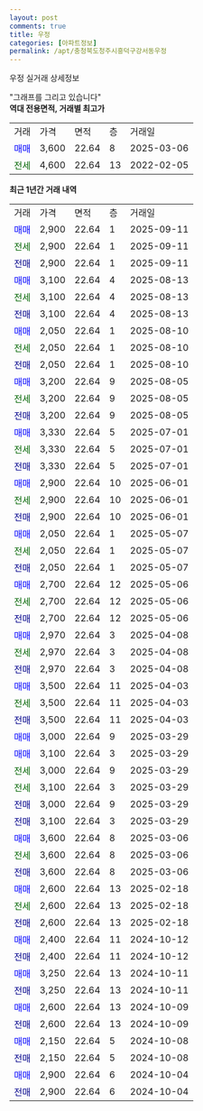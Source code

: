 ```yaml
---
layout: post
comments: true
title: 우정
categories: [아파트정보]
permalink: /apt/충청북도청주시흥덕구강서동우정
---
```


우정 실거래 상세정보

<script type="text/javascript">
  google.charts.load('current', {'packages':['line', 'corechart']});
  google.charts.setOnLoadCallback(drawChart);

  function drawChart() {
    var data = new google.visualization.DataTable();
    data.addColumn('date', '거래일');
    data.addColumn('number', "매매");
    data.addColumn('number', "전세");
    data.addColumn('number', "전매");

    data.addRows([[new Date(Date.parse("2025-09-11")), 2900, null, null], [new Date(Date.parse("2025-09-11")), null, 2900, null], [new Date(Date.parse("2025-09-11")), null, null, 2900], [new Date(Date.parse("2025-08-13")), 3100, null, null], [new Date(Date.parse("2025-08-13")), null, 3100, null], [new Date(Date.parse("2025-08-13")), null, null, 3100], [new Date(Date.parse("2025-08-10")), 2050, null, null], [new Date(Date.parse("2025-08-10")), null, 2050, null], [new Date(Date.parse("2025-08-10")), null, null, 2050], [new Date(Date.parse("2025-08-05")), 3200, null, null], [new Date(Date.parse("2025-08-05")), null, 3200, null], [new Date(Date.parse("2025-08-05")), null, null, 3200], [new Date(Date.parse("2025-07-01")), 3330, null, null], [new Date(Date.parse("2025-07-01")), null, 3330, null], [new Date(Date.parse("2025-07-01")), null, null, 3330], [new Date(Date.parse("2025-06-01")), 2900, null, null], [new Date(Date.parse("2025-06-01")), null, 2900, null], [new Date(Date.parse("2025-06-01")), null, null, 2900], [new Date(Date.parse("2025-05-07")), 2050, null, null], [new Date(Date.parse("2025-05-07")), null, 2050, null], [new Date(Date.parse("2025-05-07")), null, null, 2050], [new Date(Date.parse("2025-05-06")), 2700, null, null], [new Date(Date.parse("2025-05-06")), null, 2700, null], [new Date(Date.parse("2025-05-06")), null, null, 2700], [new Date(Date.parse("2025-04-08")), 2970, null, null], [new Date(Date.parse("2025-04-08")), null, 2970, null], [new Date(Date.parse("2025-04-08")), null, null, 2970], [new Date(Date.parse("2025-04-03")), 3500, null, null], [new Date(Date.parse("2025-04-03")), null, 3500, null], [new Date(Date.parse("2025-04-03")), null, null, 3500], [new Date(Date.parse("2025-03-29")), 3000, null, null], [new Date(Date.parse("2025-03-29")), 3100, null, null], [new Date(Date.parse("2025-03-29")), null, 3000, null], [new Date(Date.parse("2025-03-29")), null, 3100, null], [new Date(Date.parse("2025-03-29")), null, null, 3000], [new Date(Date.parse("2025-03-29")), null, null, 3100], [new Date(Date.parse("2025-03-06")), 3600, null, null], [new Date(Date.parse("2025-03-06")), null, 3600, null], [new Date(Date.parse("2025-03-06")), null, null, 3600], [new Date(Date.parse("2025-02-18")), 2600, null, null], [new Date(Date.parse("2025-02-18")), null, 2600, null], [new Date(Date.parse("2025-02-18")), null, null, 2600], [new Date(Date.parse("2024-10-12")), 2400, null, null], [new Date(Date.parse("2024-10-12")), null, null, 2400], [new Date(Date.parse("2024-10-11")), 3250, null, null], [new Date(Date.parse("2024-10-11")), null, null, 3250], [new Date(Date.parse("2024-10-09")), 2600, null, null], [new Date(Date.parse("2024-10-09")), null, null, 2600], [new Date(Date.parse("2024-10-08")), 2150, null, null], [new Date(Date.parse("2024-10-08")), null, null, 2150], [new Date(Date.parse("2024-10-04")), 2900, null, null], [new Date(Date.parse("2024-10-04")), null, null, 2900]]);

    var options = {
      hAxis: {
        format: 'yyyy/MM/dd'
      },    
      lineWidth: 0,
      pointsVisible: true,    
      title: '최근 1년간 유형별 실거래가 분포',
      legend: { position: 'bottom' }
    };

    var formatter = new google.visualization.NumberFormat({pattern:'###,###'} );
    formatter.format(data, 1);
    formatter.format(data, 2);
    
    setTimeout(function() {
        var chart = new google.visualization.LineChart(document.getElementById('columnchart_material'));
        chart.draw(data, (options));
        document.getElementById('loading').style.display = 'none';
    }, 200);
  }
</script>


<div id="loading" style="z-index:20; display: block; margin-left: 0px">"그래프를 그리고 있습니다"</div>
<div id="columnchart_material" style="width: 95%; margin-left: 0px; display: block"></div>
<!-- contents start -->
<b>역대 전용면적, 거래별 최고가</b>
<table class="sortable">
    <tr>
      <td>거래</td>
      <td>가격</td>
      <td>면적</td>
      <td>층</td>
      <td>거래일</td>
    </tr>
        <tr>
          <td><a style="color: blue">매매</a></td>
          <td>3,600</td>
          <td>22.64</td>
          <td>8</td>
          <td>2025-03-06</td>
        </tr>        
        <tr>
              <td><a style="color: darkgreen">전세</a></td>
              <td>4,600</td>
              <td>22.64</td>
              <td>13</td>
              <td>2022-02-05</td>
            </tr>        
    
</table>

<b>최근 1년간 거래 내역</b>

<table class="sortable">
    <tr>
      <td>거래</td>
      <td>가격</td>
      <td>면적</td>
      <td>층</td>
      <td>거래일</td>
    </tr>
    <tr>
      <td><a style="color: blue">매매</a></td>
      <td>2,900</td>
      <td>22.64</td>
      <td>1</td>
      <td>2025-09-11</td>
    </tr>          <tr>
      <td><a style="color: darkgreen">전세</a></td>
      <td>2,900</td>
      <td>22.64</td>
      <td>1</td>
      <td>2025-09-11</td>
    </tr>          <tr>
      <td><a style="color: darkblue">전매</a></td>
      <td>2,900</td>
      <td>22.64</td>
      <td>1</td>
      <td>2025-09-11</td>
    </tr>          <tr>
      <td><a style="color: blue">매매</a></td>
      <td>3,100</td>
      <td>22.64</td>
      <td>4</td>
      <td>2025-08-13</td>
    </tr>          <tr>
      <td><a style="color: darkgreen">전세</a></td>
      <td>3,100</td>
      <td>22.64</td>
      <td>4</td>
      <td>2025-08-13</td>
    </tr>          <tr>
      <td><a style="color: darkblue">전매</a></td>
      <td>3,100</td>
      <td>22.64</td>
      <td>4</td>
      <td>2025-08-13</td>
    </tr>          <tr>
      <td><a style="color: blue">매매</a></td>
      <td>2,050</td>
      <td>22.64</td>
      <td>1</td>
      <td>2025-08-10</td>
    </tr>          <tr>
      <td><a style="color: darkgreen">전세</a></td>
      <td>2,050</td>
      <td>22.64</td>
      <td>1</td>
      <td>2025-08-10</td>
    </tr>          <tr>
      <td><a style="color: darkblue">전매</a></td>
      <td>2,050</td>
      <td>22.64</td>
      <td>1</td>
      <td>2025-08-10</td>
    </tr>          <tr>
      <td><a style="color: blue">매매</a></td>
      <td>3,200</td>
      <td>22.64</td>
      <td>9</td>
      <td>2025-08-05</td>
    </tr>          <tr>
      <td><a style="color: darkgreen">전세</a></td>
      <td>3,200</td>
      <td>22.64</td>
      <td>9</td>
      <td>2025-08-05</td>
    </tr>          <tr>
      <td><a style="color: darkblue">전매</a></td>
      <td>3,200</td>
      <td>22.64</td>
      <td>9</td>
      <td>2025-08-05</td>
    </tr>          <tr>
      <td><a style="color: blue">매매</a></td>
      <td>3,330</td>
      <td>22.64</td>
      <td>5</td>
      <td>2025-07-01</td>
    </tr>          <tr>
      <td><a style="color: darkgreen">전세</a></td>
      <td>3,330</td>
      <td>22.64</td>
      <td>5</td>
      <td>2025-07-01</td>
    </tr>          <tr>
      <td><a style="color: darkblue">전매</a></td>
      <td>3,330</td>
      <td>22.64</td>
      <td>5</td>
      <td>2025-07-01</td>
    </tr>          <tr>
      <td><a style="color: blue">매매</a></td>
      <td>2,900</td>
      <td>22.64</td>
      <td>10</td>
      <td>2025-06-01</td>
    </tr>          <tr>
      <td><a style="color: darkgreen">전세</a></td>
      <td>2,900</td>
      <td>22.64</td>
      <td>10</td>
      <td>2025-06-01</td>
    </tr>          <tr>
      <td><a style="color: darkblue">전매</a></td>
      <td>2,900</td>
      <td>22.64</td>
      <td>10</td>
      <td>2025-06-01</td>
    </tr>          <tr>
      <td><a style="color: blue">매매</a></td>
      <td>2,050</td>
      <td>22.64</td>
      <td>1</td>
      <td>2025-05-07</td>
    </tr>          <tr>
      <td><a style="color: darkgreen">전세</a></td>
      <td>2,050</td>
      <td>22.64</td>
      <td>1</td>
      <td>2025-05-07</td>
    </tr>          <tr>
      <td><a style="color: darkblue">전매</a></td>
      <td>2,050</td>
      <td>22.64</td>
      <td>1</td>
      <td>2025-05-07</td>
    </tr>          <tr>
      <td><a style="color: blue">매매</a></td>
      <td>2,700</td>
      <td>22.64</td>
      <td>12</td>
      <td>2025-05-06</td>
    </tr>          <tr>
      <td><a style="color: darkgreen">전세</a></td>
      <td>2,700</td>
      <td>22.64</td>
      <td>12</td>
      <td>2025-05-06</td>
    </tr>          <tr>
      <td><a style="color: darkblue">전매</a></td>
      <td>2,700</td>
      <td>22.64</td>
      <td>12</td>
      <td>2025-05-06</td>
    </tr>          <tr>
      <td><a style="color: blue">매매</a></td>
      <td>2,970</td>
      <td>22.64</td>
      <td>3</td>
      <td>2025-04-08</td>
    </tr>          <tr>
      <td><a style="color: darkgreen">전세</a></td>
      <td>2,970</td>
      <td>22.64</td>
      <td>3</td>
      <td>2025-04-08</td>
    </tr>          <tr>
      <td><a style="color: darkblue">전매</a></td>
      <td>2,970</td>
      <td>22.64</td>
      <td>3</td>
      <td>2025-04-08</td>
    </tr>          <tr>
      <td><a style="color: blue">매매</a></td>
      <td>3,500</td>
      <td>22.64</td>
      <td>11</td>
      <td>2025-04-03</td>
    </tr>          <tr>
      <td><a style="color: darkgreen">전세</a></td>
      <td>3,500</td>
      <td>22.64</td>
      <td>11</td>
      <td>2025-04-03</td>
    </tr>          <tr>
      <td><a style="color: darkblue">전매</a></td>
      <td>3,500</td>
      <td>22.64</td>
      <td>11</td>
      <td>2025-04-03</td>
    </tr>          <tr>
      <td><a style="color: blue">매매</a></td>
      <td>3,000</td>
      <td>22.64</td>
      <td>9</td>
      <td>2025-03-29</td>
    </tr>          <tr>
      <td><a style="color: blue">매매</a></td>
      <td>3,100</td>
      <td>22.64</td>
      <td>3</td>
      <td>2025-03-29</td>
    </tr>          <tr>
      <td><a style="color: darkgreen">전세</a></td>
      <td>3,000</td>
      <td>22.64</td>
      <td>9</td>
      <td>2025-03-29</td>
    </tr>          <tr>
      <td><a style="color: darkgreen">전세</a></td>
      <td>3,100</td>
      <td>22.64</td>
      <td>3</td>
      <td>2025-03-29</td>
    </tr>          <tr>
      <td><a style="color: darkblue">전매</a></td>
      <td>3,000</td>
      <td>22.64</td>
      <td>9</td>
      <td>2025-03-29</td>
    </tr>          <tr>
      <td><a style="color: darkblue">전매</a></td>
      <td>3,100</td>
      <td>22.64</td>
      <td>3</td>
      <td>2025-03-29</td>
    </tr>          <tr>
      <td><a style="color: blue">매매</a></td>
      <td>3,600</td>
      <td>22.64</td>
      <td>8</td>
      <td>2025-03-06</td>
    </tr>          <tr>
      <td><a style="color: darkgreen">전세</a></td>
      <td>3,600</td>
      <td>22.64</td>
      <td>8</td>
      <td>2025-03-06</td>
    </tr>          <tr>
      <td><a style="color: darkblue">전매</a></td>
      <td>3,600</td>
      <td>22.64</td>
      <td>8</td>
      <td>2025-03-06</td>
    </tr>          <tr>
      <td><a style="color: blue">매매</a></td>
      <td>2,600</td>
      <td>22.64</td>
      <td>13</td>
      <td>2025-02-18</td>
    </tr>          <tr>
      <td><a style="color: darkgreen">전세</a></td>
      <td>2,600</td>
      <td>22.64</td>
      <td>13</td>
      <td>2025-02-18</td>
    </tr>          <tr>
      <td><a style="color: darkblue">전매</a></td>
      <td>2,600</td>
      <td>22.64</td>
      <td>13</td>
      <td>2025-02-18</td>
    </tr>          <tr>
      <td><a style="color: blue">매매</a></td>
      <td>2,400</td>
      <td>22.64</td>
      <td>11</td>
      <td>2024-10-12</td>
    </tr>          <tr>
      <td><a style="color: darkblue">전매</a></td>
      <td>2,400</td>
      <td>22.64</td>
      <td>11</td>
      <td>2024-10-12</td>
    </tr>          <tr>
      <td><a style="color: blue">매매</a></td>
      <td>3,250</td>
      <td>22.64</td>
      <td>13</td>
      <td>2024-10-11</td>
    </tr>          <tr>
      <td><a style="color: darkblue">전매</a></td>
      <td>3,250</td>
      <td>22.64</td>
      <td>13</td>
      <td>2024-10-11</td>
    </tr>          <tr>
      <td><a style="color: blue">매매</a></td>
      <td>2,600</td>
      <td>22.64</td>
      <td>13</td>
      <td>2024-10-09</td>
    </tr>          <tr>
      <td><a style="color: darkblue">전매</a></td>
      <td>2,600</td>
      <td>22.64</td>
      <td>13</td>
      <td>2024-10-09</td>
    </tr>          <tr>
      <td><a style="color: blue">매매</a></td>
      <td>2,150</td>
      <td>22.64</td>
      <td>5</td>
      <td>2024-10-08</td>
    </tr>          <tr>
      <td><a style="color: darkblue">전매</a></td>
      <td>2,150</td>
      <td>22.64</td>
      <td>5</td>
      <td>2024-10-08</td>
    </tr>          <tr>
      <td><a style="color: blue">매매</a></td>
      <td>2,900</td>
      <td>22.64</td>
      <td>6</td>
      <td>2024-10-04</td>
    </tr>          <tr>
      <td><a style="color: darkblue">전매</a></td>
      <td>2,900</td>
      <td>22.64</td>
      <td>6</td>
      <td>2024-10-04</td>
    </tr>      </table>
<!-- contents end -->    

